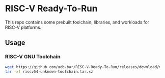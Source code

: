 # RISC-V Ready-To-Run

This repo contains some prebuilt toolchain, libraries, and workloads for RISC-V platforms. 

## Usage

### RISC-V GNU Toolchain

```bash
wget https://github.com/ucb-bar/RISC-V-Ready-To-Run/releases/download/v2024.06.04/riscv64-unknown-toolchain.tar.xz
tar -xf riscv64-unknown-toolchain.tar.xz
```
